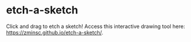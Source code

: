 # etch-a-sketch

Click and drag to etch a sketch! Access this interactive drawing tool here: https://zminsc.github.io/etch-a-sketch/.